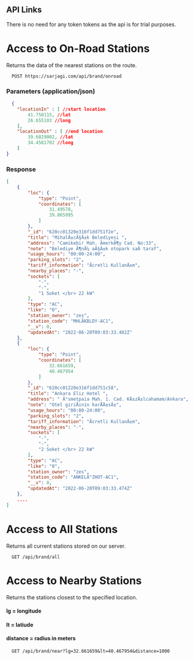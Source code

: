 

## API Links
There is no need for any token tokens as the api is for trial purposes.


# Access to On-Road Stations
Returns the data of the nearest stations on the route.

```http
  POST https://sarjagi.com/api/brand/onroad
```

### Parameters (application/json)
```json
  {
    "locationIn" : [ //start location
        41.750115, //lat
        26.655103 //long
    ],
    "locationOut" : [ //end location
        39.6829002, //lat
        34.4581702 //long
    ]
}
```

### Response
```json
[
    {
        "loc": {
            "type": "Point",
            "coordinates": [
                31.49578,
                39.865995
            ]
        },
        "_id": "620cc01320e316f1dd751f2e",
        "title": "MihalÄ±cÃ§Ä±k Belediyesi ",
        "address": "Camikebir Mah. ÃmerkÃ¶y Cad. No:33",
        "note": "Belediye Ã¶nÃ¼ aÃ§Ä±k otopark saÄ taraf",
        "usage_hours": "00:00-24:00",
        "parking_slots": "2",
        "tariff_information": "Ãcretli KullanÄ±m",
        "nearby_places": "-",
        "sockets": [
            "-",
            "-",
            "1 Soket </br> 22 kW"
        ],
        "type": "AC",
        "like": "0",
        "station_owner": "zes",
        "station_code": "MHLÃKBLDY-AC1",
        "__v": 0,
        "updatedAt": "2022-06-20T09:03:33.482Z"
    },
    {
        "loc": {
            "type": "Point",
            "coordinates": [
                32.661659,
                40.467954
            ]
        },
        "_id": "620cc01220e316f1dd751c58",
        "title": "Ankara Eliz Hotel ",
        "address": " Ä°smetpaia Mah. 1. Cad. KÄ±zÄ±lcahamam/Ankara",
        "note": "Otel giriÅinin karÅÄ±sÄ±",
        "usage_hours": "00:00-24:00",
        "parking_slots": "2",
        "tariff_information": "Ãcretli KullanÄ±m",
        "nearby_places": "-",
        "sockets": [
            "-",
            "-",
            "2 Soket </br> 22 kW"
        ],
        "type": "AC",
        "like": "0",
        "station_owner": "zes",
        "station_code": "ANKELÄ°ZHOT-AC1",
        "__v": 0,
        "updatedAt": "2022-06-20T09:03:33.474Z"
    },
    ....
]
```



# Access to All Stations
Returns all current stations stored on our server.
```http
  GET /api/brand/all
```

# Access to Nearby Stations
Returns the stations closest to the specified location.
#### lg = longitude
#### lt = latiude
#### distance = radius in meters

```http
  GET /api/brand/near?lg=32.661659&lt=40.467954&distance=1000
```




